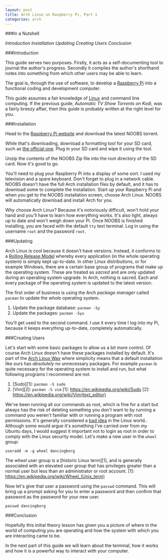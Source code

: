 ```yaml
---
layout: post
title: Arch Linux on Raspberry Pi, Part 1
categories: arch
---
```


###In a Nutshell

_Introduction_
_Installation_
_Updating_
_Creating Users_
_Conclusion_

###Introduction

This guide serves two purposes. Firstly, it acts as a self-documenting tool to journal the author's progress. Secondly it compiles the author's shorthand notes into something from which other users may be able to learn.

The goal is, through the use of software, to develop a [Raspberry Pi](http://www.raspberrypi.org/) into a functional coding and development computer.

This guide assumes a fair knowledge of [Linux](http://en.wikipedia.org/wiki/Linux) and command line computing. If the previous guide, _Automatic TV Show Torrents on Kodi_, was a fairly breezy affair, then this guide is probably written at the right level for you.

###Installation

Head to the [Raspberry Pi website](http://www.raspberrypi.org/downloads/) and download the latest NOOBS torrent.

While that's downloading, download a formatting tool for your SD card, such as [the official one](https://www.sdcard.org/downloads/formatter_4/). Plug in your SD card and wipe it using the tool.

Unzip the contents of the NOOBS Zip file into the root directory of the SD card. Now it's good to go.

You'll need to plug your Raspberry Pi into a display of some sort. I used my television and a spare keyboard. Don't forget to plug in a network cable. NOOBS doesn't have the full Arch installation files by default, and it has to download some to complete the installation. Start up your Raspberry Pi and when you get to the NOOBS installation screen, choose Arch Linux. NOOBS will automatically download and install Arch for you.

Why choose Arch Linux? Because it's notoriously difficult, won't hold your hand and you'll have to learn how everything works. It's also light, always up to date and won't weigh down your Pi. Once NOOBS is finished installing, you are faced with the default `tty` text terminal. Log in using the username `root` and the password `root`.

###Updating

Arch Linux is cool because it doesn't have versions. Instead, it conforms to a [Rolling Release Model](http://en.wikipedia.org/wiki/Rolling_release) whereby every application (in the whole operating system) is simply kept up-to-date. In other Linux distributions, or for example Windows, there are a certain base group of programs that make up the operating system. These are treated as _sacred_ and are only updated during an operating system upgrade. In Arch, nothing is sacred. Each and every package of the operating system is updated to the latest version.

The first order of business is using the Arch _package manager_ called `pacman` to update the _whole_ operating system.

1.  Update the package database: `pacman -Sy`
2.  Update the packages: `pacman -Syu`

You'll get used to the second command. I use it every time I log into my Pi, because it keeps everything up-to-date, completely automatically.

###Creating Users

Let's start with some basic packages to allow us a bit more control. Of course Arch Linux doesn't have these packages installed by default. It's part of the [Arch Linux Way](https://wiki.archlinux.org/index.php/Arch_Linux) where simplicity means that a default installation like ours has _absolutely_ no unnecessary packages. For example `pacman` is quite necessary for the operating system to install and run, but what following programs I recommend are not.

1.  [Sudo][1]: `pacman -S sudo`
2.  [Vim][2]: `pacman -S vim`
  [1]: https://en.wikipedia.org/wiki/Sudo
  [2]: https://en.wikipedia.org/wiki/Vim(text_editor)

We've been running all our commands as root, which is fine for a start but always has the risk of deleting something you don't want to by running a command you weren't familiar with or running a program with root permissions. It's generally considered a [bad idea](http://askubuntu.com/questions/16178/why-is-it-bad-to-login-as-root) in the Linux world.. Although some would argue it's something I've carried over from my Ubuntu days, I would suggest it important not to login as root in order to comply with the Linux security model. Let's make a new user in the `wheel` group:

`useradd -m -g wheel dancingborg`

The _wheel_ user group is a [historic Linux term][1], and is generally associated with an elevated user group that has privileges greater than a normal user but less than an administrator or root account.
  [1]:  https://en.wikipedia.org/wiki/Wheel_(Unix_term)

Now let's give that user a password using the `passwd` command. This will bring up a prompt asking for you to enter a password and then confirm that password as the password for your new user.

`passwd dancingborg`

###Conclusion

Hopefully this initial theory lesson has given you a picture of where in the world of computing you are operating and how the system with which you are interacting came to be.

In the next part of this guide we will learn about the terminal, how it works and how it is a powerful way to interact with your computer.
